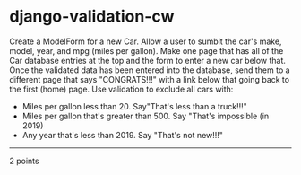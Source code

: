 # django-validation-cw

Create a ModelForm for a new Car. Allow a user to sumbit the car's make, model, year, and mpg (miles per gallon). Make one page that has all of the Car database entries at the top and the form to enter a new car below that. Once the validated data has been entered into the database, send them to a different page that says "CONGRATS!!!" with a link below that going back to the first (home) page. Use validation to exclude all cars with:
- Miles per gallon less than 20. Say"That's less than a truck!!!"
- Miles per gallon that's greater than 500. Say "That's impossible (in 2019)
- Any year that's less than 2019. Say "That's not new!!!"
<hr>
2 points